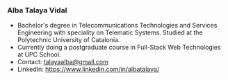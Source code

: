 ### Alba Talaya Vidal

- Bachelor's degree in Telecommunications Technologies and Services Engineering with speciality on Telematic Systems. Studied at the Polytechnic University of Catalonia.
- Currently doing a postgraduate course in Full-Stack Web Technologies at UPC School.
- Contact: talayaalba@gmail.com
- LinkedIn: https://www.linkedin.com/in/albatalaya/
